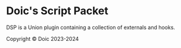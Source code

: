 
# Doic's Script Packet

DSP is a Union plugin containing a collection of externals and hooks.

Copyright &copy; Doic 2023-2024
